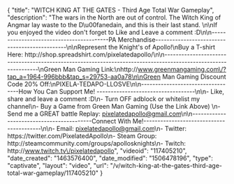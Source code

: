 {
    "title": "WITCH KING AT THE GATES - Third Age Total War Gameplay",
    "description": "The wars in the North are out of control.  The Witch King of Angmar lay waste to the D\u00fanedain,  and this is their last stand.  \n\nIf you enjoyed the video don't forget to Like and Leave a comment :D\n\n-----------------------------------------PA Merchandise----------------------------------------------\n\nRepresent the Knight's of Apollo!\nBuy a T-shirt Here: http:\/\/shop.spreadshirt.com\/pixelatedapollo\/\n\n---------------------------------------------------------------------------------------------------------------\nGreen Man Gaming Link:\nhttp:\/\/www.greenmangaming.com\/?tap_a=1964-996bbb&tap_s=29753-aa0a78\n\nGreen Man Gaming Discount Code 20% Off:\nPIXELA-TEDAPO-LLOSVE\n\n----------------------------------How You Can Support Me! -----------------------------------\n\n- Like, share and leave a comment :D\n- Turn OFF adblock or whitelist my channel\n- Buy a Game from Green Man Gaming (Use the Link Above) \n- Send me a GREAT battle Replay: pixelatedapollo@gmail.com\n\n------------------------------------------Connect With Me!-----------------------------------------\n\n- Email: pixelatedapollo@gmail.com\n- Twitter: https:\/\/twitter.com\/PixelatedApollo\n- Steam Group:  http:\/\/steamcommunity.com\/groups\/apollosknights\n- Twitch: http:\/\/www.twitch.tv\/pixelatedapollo",
    "videoid": "117405210",
    "date_created": "1463576400",
    "date_modified": "1506478196",
    "type": "captivate",
    "layout": "video",
    "url": "\/v\/witch-king-at-the-gates-third-age-total-war-gameplay\/117405210"
}